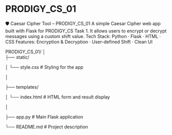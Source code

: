 # PRODIGY_CS_01
🛡️ Caesar Cipher Tool – PRODIGY_CS_01 A simple Caesar Cipher web app built with Flask for PRODIGY_CS Task 1. It allows users to encrypt or decrypt messages using a custom shift value.  Tech Stack: Python · Flask · HTML · CSS Features: Encryption &amp; Decryption · User-defined Shift · Clean UI

PRODIGY_CS_01/
│<br>
├── static/

│   └── style.css         # Styling for the app

│

├── templates/

│   └── index.html        # HTML form and result display

│

├── app.py                # Main Flask application

└── README.md             # Project description

